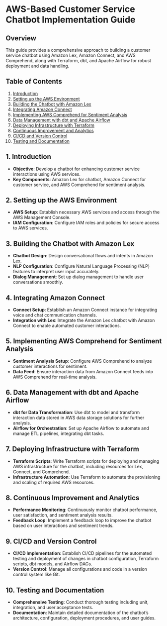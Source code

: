# AWS-Based Customer Service Chatbot Implementation Guide

## Overview
This guide provides a comprehensive approach to building a customer service chatbot using Amazon Lex, Amazon Connect, and AWS Comprehend, along with Terraform, dbt, and Apache Airflow for robust deployment and data handling.

## Table of Contents
1. [Introduction](#1-introduction)
2. [Setting up the AWS Environment](#2-setting-up-the-aws-environment)
3. [Building the Chatbot with Amazon Lex](#3-building-the-chatbot-with-amazon-lex)
4. [Integrating Amazon Connect](#4-integrating-amazon-connect)
5. [Implementing AWS Comprehend for Sentiment Analysis](#5-implementing-aws-comprehend-for-sentiment-analysis)
6. [Data Management with dbt and Apache Airflow](#6-data-management-with-dbt-and-apache-airflow)
7. [Deploying Infrastructure with Terraform](#7-deploying-infrastructure-with-terraform)
8. [Continuous Improvement and Analytics](#8-continuous-improvement-and-analytics)
9. [CI/CD and Version Control](#9-cicd-and-version-control)
10. [Testing and Documentation](#10-testing-and-documentation)

## 1. Introduction
- **Objective**: Develop a chatbot for enhancing customer service interactions using AWS services.
- **Key Components**: Amazon Lex for chatbot, Amazon Connect for customer service, and AWS Comprehend for sentiment analysis.

## 2. Setting up the AWS Environment
- **AWS Setup**: Establish necessary AWS services and access through the AWS Management Console.
- **IAM Configuration**: Configure IAM roles and policies for secure access to AWS services.

## 3. Building the Chatbot with Amazon Lex
- **Chatbot Design**: Design conversational flows and intents in Amazon Lex.
- **NLP Configuration**: Configure Natural Language Processing (NLP) features to interpret user input accurately.
- **Dialog Management**: Set up dialog management to handle user conversations smoothly.

## 4. Integrating Amazon Connect
- **Connect Setup**: Establish an Amazon Connect instance for integrating voice and chat communication channels.
- **Integration with Lex**: Integrate the Amazon Lex chatbot with Amazon Connect to enable automated customer interactions.

## 5. Implementing AWS Comprehend for Sentiment Analysis
- **Sentiment Analysis Setup**: Configure AWS Comprehend to analyze customer interactions for sentiment.
- **Data Feed**: Ensure interaction data from Amazon Connect feeds into AWS Comprehend for real-time analysis.

## 6. Data Management with dbt and Apache Airflow
- **dbt for Data Transformation**: Use dbt to model and transform interaction data stored in AWS data storage solutions for further analysis.
- **Airflow for Orchestration**: Set up Apache Airflow to automate and manage ETL pipelines, integrating dbt tasks.

## 7. Deploying Infrastructure with Terraform
- **Terraform Scripts**: Write Terraform scripts for deploying and managing AWS infrastructure for the chatbot, including resources for Lex, Connect, and Comprehend.
- **Infrastructure Automation**: Use Terraform to automate the provisioning and scaling of required AWS resources.

## 8. Continuous Improvement and Analytics
- **Performance Monitoring**: Continuously monitor chatbot performance, user satisfaction, and sentiment analysis results.
- **Feedback Loop**: Implement a feedback loop to improve the chatbot based on user interactions and sentiment trends.

## 9. CI/CD and Version Control
- **CI/CD Implementation**: Establish CI/CD pipelines for the automated testing and deployment of changes in chatbot configuration, Terraform scripts, dbt models, and Airflow DAGs.
- **Version Control**: Manage all configurations and code in a version control system like Git.

## 10. Testing and Documentation
- **Comprehensive Testing**: Conduct thorough testing including unit, integration, and user acceptance tests.
- **Documentation**: Maintain detailed documentation of the chatbot’s architecture, configuration, deployment procedures, and user guides.


